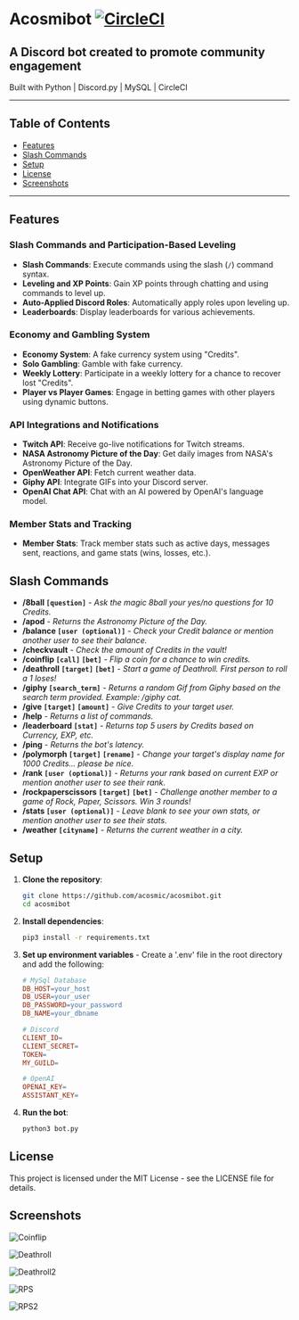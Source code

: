 # Acosmibot [![CircleCI](https://dl.circleci.com/status-badge/img/circleci/9DNxHekn5QTS3HbsddJyPc/FYkBYsR7VBRrd9oLzsq4AK/tree/master.svg?style=svg)](https://dl.circleci.com/status-badge/redirect/circleci/9DNxHekn5QTS3HbsddJyPc/FYkBYsR7VBRrd9oLzsq4AK/tree/master)
## A Discord bot created to promote community engagement
Built with Python | Discord.py | MySQL | CircleCI


---

## Table of Contents
- [Features](#features)
- [Slash Commands](#slash-commands)
- [Setup](#setup)
- [License](#license)
- [Screenshots](#screenshots)

---

## Features

### Slash Commands and Participation-Based Leveling
- **Slash Commands**: Execute commands using the slash (`/`) command syntax.
- **Leveling and XP Points**: Gain XP points through chatting and using commands to level up.
- **Auto-Applied Discord Roles**: Automatically apply roles upon leveling up.
- **Leaderboards**: Display leaderboards for various achievements.

### Economy and Gambling System
- **Economy System**: A fake currency system using "Credits".
- **Solo Gambling**: Gamble with fake currency.
- **Weekly Lottery**: Participate in a weekly lottery for a chance to recover lost "Credits".
- **Player vs Player Games**: Engage in betting games with other players using dynamic buttons.

### API Integrations and Notifications
- **Twitch API**: Receive go-live notifications for Twitch streams.
- **NASA Astronomy Picture of the Day**: Get daily images from NASA's Astronomy Picture of the Day.
- **OpenWeather API**: Fetch current weather data.
- **Giphy API**: Integrate GIFs into your Discord server.
- **OpenAI Chat API**: Chat with an AI powered by OpenAI's language model.

### Member Stats and Tracking
- **Member Stats**: Track member stats such as active days, messages sent, reactions, and game stats (wins, losses, etc.).


## Slash Commands
- **/8ball `[question]`** - _Ask the magic 8ball your yes/no questions for 10 Credits._
- **/apod** - _Returns the Astronomy Picture of the Day._
- **/balance `[user (optional)]`** - _Check your Credit balance or mention another user to see their balance._
- **/checkvault** - _Check the amount of Credits in the vault!_
- **/coinflip `[call]` `[bet]`** - _Flip a coin for a chance to win credits._
- **/deathroll `[target]` `[bet]`** - _Start a game of Deathroll. First person to roll a 1 loses!_
- **/giphy `[search_term]`** - _Returns a random Gif from Giphy based on the search term provided. Example: /giphy cat._
- **/give `[target]` `[amount]`** - _Give Credits to your target user._
- **/help** - _Returns a list of commands._
- **/leaderboard `[stat]`** - _Returns top 5 users by Credits based on Currency, EXP, etc._
- **/ping** - _Returns the bot's latency._
- **/polymorph `[target]` `[rename]`** - _Change your target's display name for 1000 Credits... please be nice._
- **/rank `[user (optional)]`** - _Returns your rank based on current EXP or mention another user to see their rank._
- **/rockpaperscissors `[target]` `[bet]`** - _Challenge another member to a game of Rock, Paper, Scissors. Win 3 rounds!_
- **/stats `[user (optional)]`** - _Leave blank to see your own stats, or mention another user to see their stats._
- **/weather `[cityname]`** - _Returns the current weather in a city._

## Setup
1. **Clone the repository**:
   ```sh
   git clone https://github.com/acosmic/acosmibot.git
   cd acosmibot

2. **Install dependencies**:
   ```sh
   pip3 install -r requirements.txt

3. **Set up environment variables** -
   Create a '.env' file in the root directory and add the following:
   ```makefile
   # MySql Database
   DB_HOST=your_host
   DB_USER=your_user
   DB_PASSWORD=your_password
   DB_NAME=your_dbname
   
   # Discord
   CLIENT_ID=
   CLIENT_SECRET=
   TOKEN=
   MY_GUILD=

   # OpenAI
   OPENAI_KEY=
   ASSISTANT_KEY=

4. **Run the bot**:
   ```sh
   python3 bot.py

## License
This project is licensed under the MIT License - see the LICENSE file for details.

## Screenshots
![Coinflip](https://github.com/acosmic/acosmibot/assets/55600182/04d2fafd-2f59-4f9f-8752-ecd00591586b)

![Deathroll](https://github.com/acosmic/acosmibot/assets/55600182/8ba4b60b-58a4-4457-a60d-e9d0e2b6d394)

![Deathroll2](https://github.com/acosmic/acosmibot/assets/55600182/cac9cd0d-e38b-4c44-a601-a61595f01132)

![RPS](https://github.com/acosmic/acosmibot/assets/55600182/fa126bdb-5a41-45b4-9035-9cbbf3cec7bf)

![RPS2](https://github.com/acosmic/acosmibot/assets/55600182/d871387b-6be9-4924-b7df-1e68a4f200ea)
